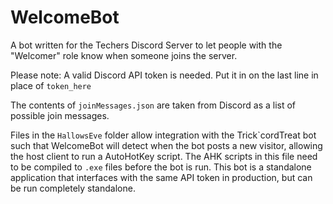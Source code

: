 # WelcomeBot

A bot written for the Techers Discord Server to let people with the "Welcomer" role know when someone joins the server. 

Please note: A valid Discord API token is needed. Put it in on the last line in place of `token_here`

The contents of `joinMessages.json` are taken from Discord as a list of possible join messages.

Files in the `HallowsEve` folder allow integration with the Trick\`cordTreat bot such that WelcomeBot will detect when the bot posts a new visitor, allowing the host client to run a AutoHotKey script. The AHK scripts in this file need to be compiled to `.exe` files before the bot is run. This bot is a standalone application that interfaces with the same API token in production, but can be run completely standalone.